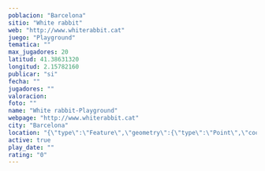 ```yaml
---
poblacion: "Barcelona"
sitio: "White rabbit"
web: "http://www.whiterabbit.cat"
juego: "Playground"
tematica: ""
max_jugadores: 20
latitud: 41.38631320
longitud: 2.15782160
publicar: "si"
fecha: ""
jugadores: ""
valoracion: 
foto: ""
name: "White rabbit-Playground"
webpage: "http://www.whiterabbit.cat"
city: "Barcelona"
location: "{\"type\":\"Feature\",\"geometry\":{\"type\":\"Point\",\"coordinates\":[2.1578216,41.3863132]}}"
active: true
play_date: ""
rating: "0"
---
```

